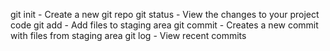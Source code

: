 git init - Create a new git repo
git status - View the changes to your project code
git add - Add files to staging area
git commit - Creates a new commit with files from staging area
git log - View recent commits